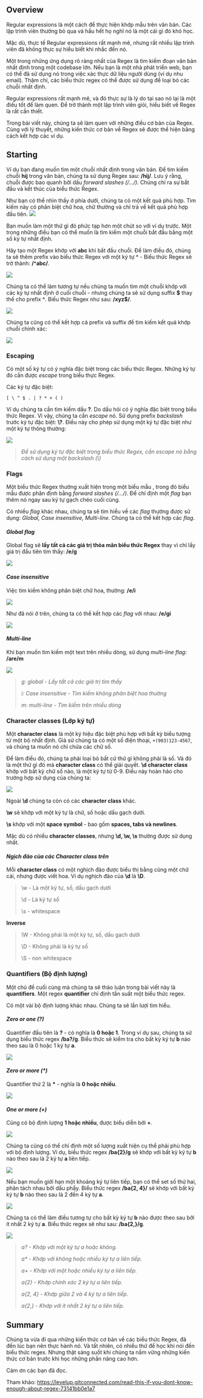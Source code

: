 ## Overview

Regular expressions là một cách để thực hiện khớp mẫu trên văn bản. Các lập trình viên thường bỏ qua và hầu hết họ nghĩ nó là một cái gì đó khó học.

Mặc dù, thực tế Regular expressions rất mạnh mẽ, nhưng rất nhiều lập trình viên đã không thực sự hiểu biết khi nhắc đến nó.

Một trong những ứng dụng rõ ràng nhất của Regex là tìm kiếm đoạn văn bản nhất định trong một codebase lớn. Nếu bạn là một nhà phát triển web, bạn có thể đã sử dụng nó trong việc xác thực dữ liệu người dùng (ví dụ nhu email). Thậm chí, các biểu thức regex có thể được sử dụng để loại bỏ các chuỗi nhất định.

Regular expressions rất mạnh mẽ, và đó thực sự là lý do tại sao nó lại là một điều tốt để làm quen. Để trở thành một lập trình viên giỏi, hiểu biết về Regex là rất cần thiết.

Trong bài viết này, chúng ta sẽ làm quen với những điều cơ bản của Regex. Cùng với lý thuyết, những kiến thức cơ bản về Regex sẽ được thể hiện bằng cách kết hợp các ví dụ.
## Starting
Ví dụ bạn đang muốn tìm một chuỗi nhất định trong văn bản. Để tìm kiếm chuỗi **hij** trong văn bản, chúng ta sử dụng Regex sau: **/hij/**. Lưu ý rằng, chuỗi được bao quanh bởi dấu *forward slashes (/.../)*. Chúng chỉ ra sự bắt đầu và kết thúc của biểu thức Regex.

Như bạn có thể nhìn thấy ở phía dưới, chúng ta có một kết quả phù hợp. Tìm kiếm này có phân biệt chữ hoa, chữ thường và chỉ trả về kết quả phù hợp đầu tiên.
![](https://images.viblo.asia/c1ab1834-f60c-48d3-8b25-4360dc90759f.png)

Bạn muốn làm một thứ gì đó phức tạp hơn một chút so với ví dụ trước. Một trong những điều bạn có thể muốn là tìm kiếm một chuỗi bắt đầu bằng một số ký tự nhất định.

Hãy tạo một Regex khớp với **abc** khi bắt đầu chuỗi. Để làm điều đó, chúng ta sẽ thêm prefix vào biểu thức Regex với một ký tự **^** - Biểu thức Regex sẽ trở thành: **/^abc/**.

![](https://images.viblo.asia/f147092d-38cb-4cc8-a905-2924f101e37f.png)

Chúng ta có thể làm tương tự nếu chúng ta muốn tìm một chuỗi khớp với các ký tự nhất định ở cuối chuỗi - nhưng chúng ta sẽ sử dụng suffix **\$** thay thế cho prefix **^**. Biếu thức Regex như sau: **/xyz$/**.

![](https://images.viblo.asia/1327a29e-7d0f-49ff-82ed-48e698284434.png)

Chúng ta cũng có thể kết hợp cả prefix và suffix để tìm kiếm kết quả khớp chuỗi chính xác:

![](https://images.viblo.asia/ce2ec2d0-49da-41c0-b750-c223b78ab5bf.png)

### Escaping
Có một số ký tự có ý nghĩa đặc biệt trong các biểu thức Regex. Những ký tự đó cần được *escape* trong biểu thực Regex.

Các ký tự đặc biệt:
```
[ \ ^ $ . | ? * + ( )
```

Ví dụ chúng ta cần tìm kiếm dấu **?**. Do dấu hỏi có ý nghĩa đặc biệt trong biểu thức Regex. Vì vậy, chúng ta cần *escape* nó. Sử dụng prefix *backslash* trước ký tự đặc biệt: **\\?**. Điều này cho phép sử dụng một ký tự đặc biệt như một ký tự thông thường:

![](https://images.viblo.asia/f36c7765-6cee-4b99-ba09-7dd93c50b781.png)

> *Để sử dụng ký tự đặc biệt trong biểu thức Regex, cần *escape* nó bằng cách sử dụng một *backslash (\\)**

### Flags
Một biểu thức Regex thường xuất hiện trong một biểu mẫu , trong đó biểu mẫu được phân định bằng  *forward slashes (/.../)*. Để chỉ định một *flag* bạn thêm nó ngay sau ký tự gạch chéo cuối cùng.

Có nhiều *flag* khác nhau, chúng ta sẽ tìm hiểu về các *flag* thường được sử dụng: *Global, Case insensitive, Multi-line*. Chúng ta có thể kết hợp các *flag*.

#### *Global flag*
Global flag sẽ **lấy tất cả các giá trị thỏa mãn biểu thức Regex** thay vì chỉ lấy giá trị đầu tiên tìm thấy: **/e/g**

![](https://images.viblo.asia/b30b4e0f-a356-49b1-8545-8003320497ea.png)

#### *Case insensitive*
Việc tìm kiếm không phân biệt chữ hoa, thường: **/e/i**

![](https://images.viblo.asia/b49d6c5d-9ffc-4be2-809a-ba37b95af6fa.png)

Như đã nói ở trên, chúng ta có thể kết hợp các *flag* với nhau: **/e/gi**

![](https://images.viblo.asia/d0840714-3ea7-4510-9bef-c4d582bda76d.png)

#### *Multi-line*
Khi bạn muốn tìm kiếm một text trên nhiều dòng, sử dụng *multi-line flag*: **/are/m**

![](https://images.viblo.asia/0f00de97-c035-42a9-bbc4-f348c9839b5c.png)


> *g: global - Lấy tất cả các giá trị tìm thấy*
> 
> *i: Case insensitive - Tìm kiếm không phân biệt hoa thường*
> 
> *m: multi-line - Tìm kiếm trên nhiều dòng*

###  Character classes (Lớp ký tự)
Một **character class** là một ký hiệu đặc biệt phù hợp với bất kỳ biểu tượng từ một bộ nhất định. Giả sử chúng ta có một số điện thoại, `+(903)123-4567`, và chúng ta muốn nó chỉ chứa các chữ số.

Để làm điều đó, chúng ta phải loại bỏ bất cứ thứ gì không phải là số. Và đó là một thứ gì đó mà **character class** có thể giải quyết. **\d character class** khớp với bất kỳ chữ số nào, là một ký tự từ 0-9. Điều này hoàn hảo cho trường hợp sử dụng của chúng ta:

![](https://images.viblo.asia/d4ee1ce0-d11c-422a-87fe-485fc37cebc3.png)

Ngoài **\d** chúng ta còn có các **character class** khác.

**\w** sẽ khớp với một ký tự là chữ, số hoặc dấu gạch dưới.

**\s** khớp với một **space symbol** - bao gồm **spaces, tabs và newlines**.

Mặc dù có nhiều **character classes**, nhưng **\d, \w, \s** thường được sử dụng nhất.


#### *Ngịch đảo của các Character class trên*

Mỗi **character class** có một nghịch đảo được biểu thị bằng cũng một chữ cái, nhưng được viết hoa. Ví dụ nghịch đảo của **\d** là **\D**.

> \w - Là một ký tự, số, dấu gạch dưới
> 
> \d - Là ký tự số
> 
> \s - whitespace
> 
**Inverse**
> \W - Không phải là một ký tự, số, dấu gạch dưới
> 
> \D - Không phải là ký tự số
> 
> \S - non whitespace

###  Quantifiers (Bộ định lượng)
Một chủ đề cuối cùng mà chúng ta sẽ thảo luận trong bài viết này là **quantifiers**. Một regex **quantifier** chỉ định tần suất một biểu thức regex.

Có một vài bộ định lượng khác nhau. Chúng ta sẽ lần lượi tìm hiểu.

#### *Zero or one (?)*
Quantifier đầu tiên là **?** - có nghĩa là **0 hoặc 1**. Trong ví dụ sau, chúng ta sử dụng biểu thức regex **/ba?/g**. Biểu thức sẽ kiểm tra cho bất kỳ ký tự **b** nào theo sau là 0 hoặc 1 ký tự **a**.

![](https://images.viblo.asia/44efe1d6-c500-4133-9c5c-44afecfcf8f5.png)

####  *Zero or more (\*)*
Quantifier thứ 2 là **\*** - nghĩa là **0 hoặc nhiều**.

![](https://images.viblo.asia/108eb84c-1d89-4ef7-ac44-f0b8b79d24ae.png)

#### *One or more (+)*
Cũng có bộ định lượng **1 hoặc nhiều**, được biểu diễn bởi **+**.

![](https://images.viblo.asia/6449c18b-4d92-419b-bf03-e143bc2b641a.png)

Chúng ta cũng có thể chỉ định một số lượng xuất hiện cụ thể phải phù hợp với bộ định lượng. Ví dụ, biểu thức regex **/ba{2}/g** sẽ khớp với bất kỳ ký tự **b** nào theo sau là 2 ký tự **a** liên tiếp.

![](https://images.viblo.asia/ea091301-cb4f-4fe0-ad0c-365bfee7f543.png)

Nếu bạn muốn giới hạn một khoảng ký tự liên tiếp, bạn có thể set số thứ hai, phân tách nhau bởi dấu phẩy. Biểu thức regex **/ba{2, 4}/** sẽ khớp với bất kỳ ký tự **b** nào theo sau là 2 đến 4 ký tự **a**.

![](https://images.viblo.asia/c0f05216-4a92-48b2-aa1b-4e5db5209395.png)

Chúng ta có thể làm điều tương tự cho bất kỳ ký tự **b** nào được theo sau bởi ít nhất 2 ký tự **a**. Biểu thức regex sẽ như sau: **/ba{2,}/g**.

![](https://images.viblo.asia/ae041843-7c79-4980-89f7-d9a3af5e45ea.png)

> *a? - Khớp với một ký tự a hoặc không.*
> 
> *a\* - Khớp với không hoặc nhiều ký tự a liên tiếp.*
> 
> *a+ - Khớp với một hoặc nhiều ký tự a liên tiếp.*
> 
> *a{2} - Khớp chính xác 2 ký tự a liên tiếp.*
> 
> *a{2, 4} - Khớp giữa 2 và 4 ký tự a liên tiếp.*
> 
> *a{2,} - Khớp với ít nhất 2 ký tự a liên tiếp.*

## Summary

Chúng ta vừa đi qua những kiến thức cơ bản về các biểu thức Regex, đã đến lúc bạn nên thực hành nó. Và tất nhiên, có nhiều thứ để học khi nói đến biểu thức regex. Nhưng thật sáng suốt khi chúng ta nắm vững những kiến thức cơ bản trước khi học những phần nâng cao hơn.

Cảm ơn các bạn đã đọc.

Tham khảo: https://levelup.gitconnected.com/read-this-if-you-dont-know-enough-about-regex-73141bb0e1a7